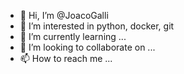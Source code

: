 - 👋 Hi, I’m @JoacoGalli
- 👀 I’m interested in python, docker, git
- 🌱 I’m currently learning ...
- 💞️ I’m looking to collaborate on ...
- 📫 How to reach me ...

<!---
JoacoGalli/JoacoGalli is a ✨ special ✨ repository because its `README.md` (this file) appears on your GitHub profile.
You can click the Preview link to take a look at your changes.
--->
